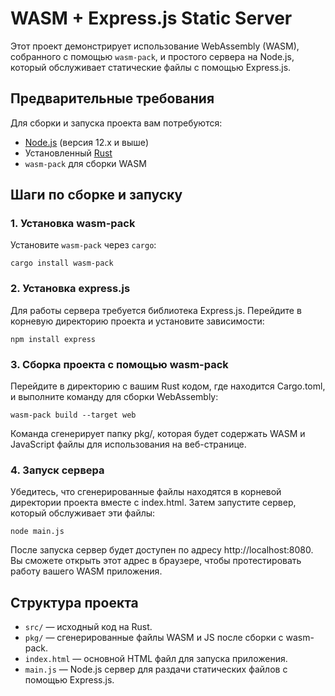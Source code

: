 # WASM + Express.js Static Server

Этот проект демонстрирует использование WebAssembly (WASM), собранного с помощью `wasm-pack`, и простого сервера на Node.js, который обслуживает статические файлы с помощью Express.js.

## Предварительные требования

Для сборки и запуска проекта вам потребуются:

- [Node.js](https://nodejs.org/) (версия 12.x и выше)
- Установленный [Rust](https://www.rust-lang.org/)
- `wasm-pack` для сборки WASM

## Шаги по сборке и запуску

### 1. Установка wasm-pack

Установите `wasm-pack` через `cargo`:

```
cargo install wasm-pack
```

### 2. Установка express.js

Для работы сервера требуется библиотека Express.js. Перейдите в корневую директорию проекта и установите зависимости:

```
npm install express
```

### 3. Сборка проекта с помощью wasm-pack

Перейдите в директорию с вашим Rust кодом, где находится Cargo.toml, и выполните команду для сборки WebAssembly:

```
wasm-pack build --target web
```

Команда сгенерирует папку pkg/, которая будет содержать WASM и JavaScript файлы для использования на веб-странице.

### 4. Запуск сервера

Убедитесь, что сгенерированные файлы находятся в корневой директории проекта вместе с index.html. Затем запустите сервер, который обслуживает эти файлы:

```
node main.js
```

После запуска сервер будет доступен по адресу http://localhost:8080. Вы сможете открыть этот адрес в браузере, чтобы протестировать работу вашего WASM приложения.

## Структура проекта

- ```src/``` — исходный код на Rust.
- ```pkg/``` — сгенерированные файлы WASM и JS после сборки с wasm-pack.
- ```index.html``` — основной HTML файл для запуска приложения.
- ```main.js``` — Node.js сервер для раздачи статических файлов с помощью Express.js.
